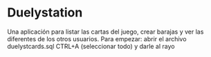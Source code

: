 # Duelystation
Una aplicación para listar las cartas del juego, crear barajas y ver las diferentes de los otros usuarios.
Para empezar: abrir el archivo duelystcards.sql CTRL+A (seleccionar todo) y darle al rayo
